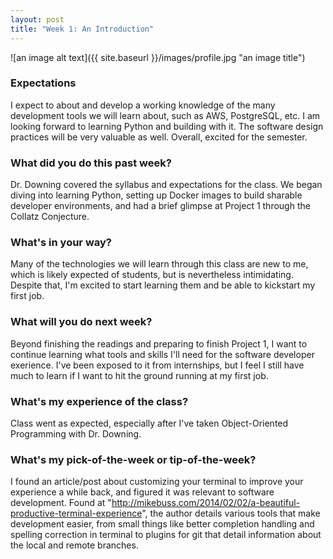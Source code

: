 ```yaml
---
layout: post
title: "Week 1: An Introduction"
---
```


![an image alt text]({{ site.baseurl }}/images/profile.jpg "an image title")

### Expectations

I expect to about and develop a working knowledge of the many development tools we will learn about, such as AWS, PostgreSQL, etc. I am looking forward to learning Python and building with it. The software design practices will be very valuable as well. Overall, excited for the semester.

### What did you do this past week?

Dr. Downing covered the syllabus and expectations for the class. We began diving into learning Python, setting up Docker images to build sharable developer environments, and had a brief glimpse at Project 1 through the Collatz Conjecture.

### What's in your way?

Many of the technologies we will learn through this class are new to me, which is likely expected of students, but is nevertheless intimidating. Despite that, I'm excited to start learning them and be able to kickstart my first job.

### What will you do next week?

Beyond finishing the readings and preparing to finish Project 1, I want to continue learning what tools and skills I'll need for the software developer exerience. I've been exposed to it from internships, but I feel I still have much to learn if I want to hit the ground running at my first job.

### What's my experience of the class?

Class went as expected, especially after I've taken Object-Oriented Programming with Dr. Downing. 

### What's my pick-of-the-week or tip-of-the-week?

I found an article/post about customizing your terminal to improve your experience a while back, and figured it was relevant to software development. Found at "http://mikebuss.com/2014/02/02/a-beautiful-productive-terminal-experience", the author details various tools that make development easier, from small things like better completion handling and spelling correction in terminal to plugins for git that detail information about the local and remote branches.
